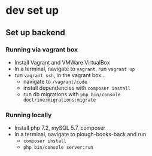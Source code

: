 # dev set up
## Set up backend

### Running via vagrant box
* Install Vagrant and VMWare VirtualBox
* In a terminal, navigate to `vagrant`, run `vagrant up`
* run `vagrant ssh`, in the vagrant box...
    * navigate to `/vagrant/code`
    * install dependencies with `composer install`
    * run db migrations with `php bin/console doctrine:migrations:migrate`

### Running locally
* Install php 7.2, mySQL 5.7, composer
* In a terminal, navigate to plough-books-back and run
    * `composer install`
    * `php bin/console server:run`